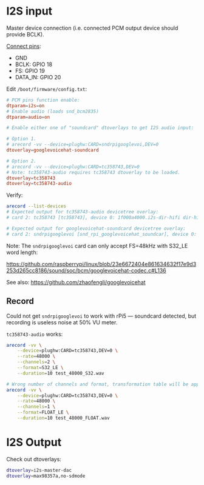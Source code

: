# I2S input

Master device connection (i.e. connected PCM output device should provide BCLK).

[Connect pins](https://pinout.xyz/pinout/pcm):

- GND
- BCLK: GPIO 18
- FS: GPIO 19
- DATA_IN: GPIO 20


Edit `/boot/firmware/config.txt`:

```conf
# PCM pins function enable:
dtparam=i2s=on
# Enable audio (loads snd_bcm2835)
dtparam=audio=on

# Enable either one of "soundcard" dtoverlays to get I2S audio input:

# Option 1.
# arecord -vv --device=plughw:CARD=sndrpigooglevoi,DEV=0
dtoverlay=googlevoicehat-soundcard

# Option 2.
# arecord -vv --device=plughw:CARD=tc358743,DEV=0
# Note: tc358743-audio requires tc358743 dtoverlay to be loaded.
dtoverlay=tc358743
dtoverlay=tc358743-audio
```

Verify:

```bash
arecord --list-devices
# Expected output for tc358743-audio devicetree overlay:
# card 2: tc358743 [tc358743], device 0: 1f000a4000.i2s-dir-hifi dir-hifi-0 [1f000a4000.i2s-dir-hifi dir-hifi-0]

# Expected output for googlevoicehat-soundcard devicetree overlay:
# card 2: sndrpigooglevoi [snd_rpi_googlevoicehat_soundcar], device 0: Google voiceHAT SoundCard HiFi voicehat-hifi-0 [Google voiceHAT SoundCard HiFi voicehat-hifi-0]
```


Note:
The `sndrpigooglevoi` card can only accept FS=48kHz with S32_LE word length:

https://github.com/raspberrypi/linux/blob/23e6672404e861634632f17e9d3253d265cc8186/sound/soc/bcm/googlevoicehat-codec.c#L136

See also: https://github.com/zhaofengli/googlevoicehat


## Record

Could not get `sndrpigooglevoi` to work with rPi5 — soundcard detected, but recording is useless noise at 50% VU meter.

`tc358743-audio` works:

```bash
arecord -vv \
    --device=plughw:CARD=tc358743,DEV=0 \
    --rate=48000 \
    --channels=2 \
    --format=S32_LE \
    --duration=10 test_48000_S32.wav

# Wrong number of channels and format, transformation table will be applied:
arecord -vv \
    --device=plughw:CARD=tc358743,DEV=0 \
    --rate=48000 \
    --channels=1 \
    --format=FLOAT_LE \
    --duration=10 test_48000_FLOAT.wav
```



# I2S Output

Check out dtoverlays:

```bash
dtoverlay=i2s-master-dac
dtoverlay=max98357a,no-sdmode
```
